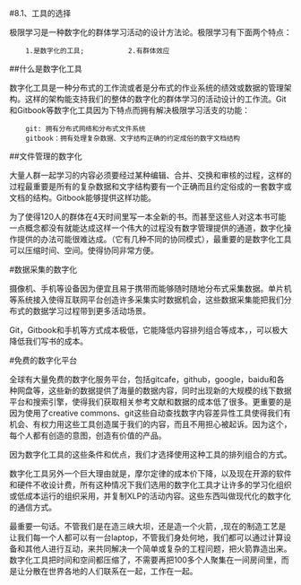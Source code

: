 #8.1、工具的选择

极限学习是一种数字化的群体学习活动的设计方法论。极限学习有下面两个特点：

        1.是数字化的工具;           2.有群体效应

##什么是数字化工具

数字化工具是一种分布式的工作流或者是分布式的作业系统的绩效或数据的管理架构。这样的架构能支持我们的整体的数字化的群体学习的活动设计的工作流。Git和Gitbook等数字化工具因为下特点而拥有解决极限学习活支的功能：

        git: 拥有分布式网络和分布式文件系统
        gitbook：拥有处理复杂数据、文字结构正确的约定成俗的数字文档结构

##文件管理的数字化

大量人群一起学习的内容必须要经过某种编辑、合并、交换和审核的过程，这样的过程最重要是所有的复杂数据和文字结构要有一个正确而且约定俗成的一套数字或文档的结构。Gitbook能够提供这样功能。

为了使得120人的群体在4天时间里写一本全新的书。而甚至这些人对这本书可能一点概念都没有就能达成这样一个伟大的过程没有数字管理提供的通道，数字化操作提供的办法可能很难达成。（它有几种不同的协同模式），最重要的是数字化工具可以压缩时间、空间。使得协同非常方便。

#数据采集的数字化

摄像机、手机等设备因为便宜且易于携带而能够随时随地分布式采集数据。单片机等系统接入使得互联网平台创造许多采集实时数据机会，这些数据采集能把我们分布式的数据学习过程带到更多活动场景。

Git，Gitbook和手机等方式成本极低，它能降低内容排列组合等成本，，可以极大降低我们写书的成本。

#免费的数字化平台

全球有大量免费的数字化服务平台，包括gitcafe，github，google，baidu和各种网盘等，这些新的数据提供了海量的数据内容，同时出现新的大规模的线下数据平台和搜索引擎，使得我们获取相关参考文献和数据的成本低了很多。更重要的是因为使用了creative commons、git这些自动查找数字内容差异性工具使得我们有机会、有权力用这些工具创造属于我们的内容，而且不用担心被起诉。因为这个，每个人都有创造的意图，创造有价值的产品。

因为数字化工具的这些条件和优点，我们才选择使用这种工具的排列组合的方式。

数字化工具另外一个巨大理由就是，摩尔定律的成本价下降，以及现在开源的软件和硬件不收设计费，所有这种情况下我们选用的数字化工具才让许多的学习化组织或低成本运行的组织采用，并复制XLP的活动内容。这些东西叫做现代化的数字化的通信方式。

最重要一句话。不管我们是在造三峡大坝，还是造一个火箭，,现在的制造工艺是让我们每一个人都可以有一台laptop，不管我们身处何地，我们都可以通过计算设备和其他人进行互动，来共同解决一个简单或复杂的工程问题，把火箭靠造出来。数字化工具把时间和空间都压缩了，不需要再把100多个人聚集在一间房间里，而是让分散在世界各地的人们联系在一起，工作在一起。
